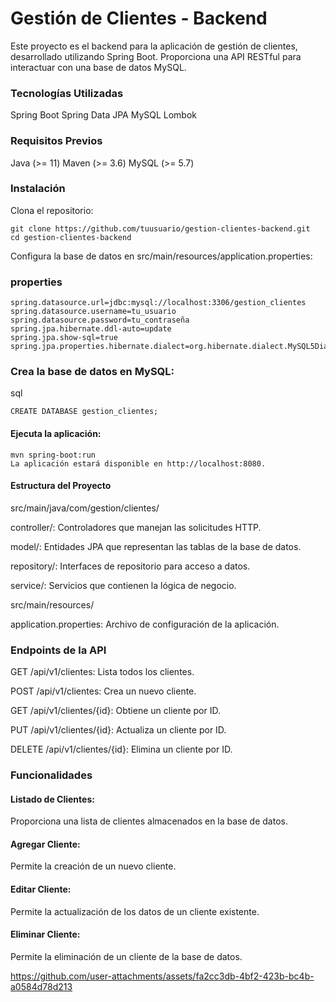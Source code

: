 # Gestión de Clientes - Backend
Este proyecto es el backend para la aplicación de gestión de clientes, desarrollado utilizando Spring Boot. Proporciona una API RESTful para interactuar con una base de datos MySQL.

### Tecnologías Utilizadas
Spring Boot
Spring Data JPA
MySQL
Lombok
### Requisitos Previos
Java (>= 11)
Maven (>= 3.6)
MySQL (>= 5.7)

### Instalación
Clona el repositorio:

```
git clone https://github.com/tuusuario/gestion-clientes-backend.git
cd gestion-clientes-backend
```
Configura la base de datos en src/main/resources/application.properties:

### properties
```
spring.datasource.url=jdbc:mysql://localhost:3306/gestion_clientes
spring.datasource.username=tu_usuario
spring.datasource.password=tu_contraseña
spring.jpa.hibernate.ddl-auto=update
spring.jpa.show-sql=true
spring.jpa.properties.hibernate.dialect=org.hibernate.dialect.MySQL5Dialect
```
### Crea la base de datos en MySQL:

sql
```
CREATE DATABASE gestion_clientes;
```
#### Ejecuta la aplicación:
```
mvn spring-boot:run
La aplicación estará disponible en http://localhost:8080.
```

#### Estructura del Proyecto
src/main/java/com/gestion/clientes/

controller/: Controladores que manejan las solicitudes HTTP.

model/: Entidades JPA que representan las tablas de la base de datos.

repository/: Interfaces de repositorio para acceso a datos.

service/: Servicios que contienen la lógica de negocio.

src/main/resources/

application.properties: Archivo de configuración de la aplicación.


### Endpoints de la API
GET /api/v1/clientes: Lista todos los clientes.

POST /api/v1/clientes: Crea un nuevo cliente.

GET /api/v1/clientes/{id}: Obtiene un cliente por ID.

PUT /api/v1/clientes/{id}: Actualiza un cliente por ID.

DELETE /api/v1/clientes/{id}: Elimina un cliente por ID.

### Funcionalidades
#### Listado de Clientes:
Proporciona una lista de clientes almacenados en la base de datos.

#### Agregar Cliente: 
Permite la creación de un nuevo cliente.

#### Editar Cliente:
Permite la actualización de los datos de un cliente existente.

#### Eliminar Cliente: 
Permite la eliminación de un cliente de la base de datos.


https://github.com/user-attachments/assets/fa2cc3db-4bf2-423b-bc4b-a0584d78d213

